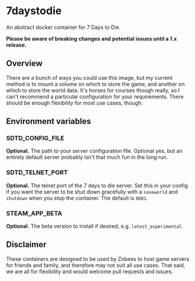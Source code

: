 # 7daystodie

An abstract docker container for 7 Days to Die.

**Please be aware of breaking changes and potential issues until a 1.x release.**

## Overview

There are a bunch of ways you could use this image, but my current method is to mount a volume on which to store the game, and another on which to store the world data.  It's horses for courses though really, so I can't recommend a particular configuration for your requirements.  There should be enough flexibility for most use cases, though.

## Environment variables

### SDTD_CONFIG_FILE

**Optional.**  The path to your server configuration file.  Optional yes, but an entirely default server probably isn't that much fun in the long run.

### SDTD_TELNET_PORT

**Optional.**  The telnet port of the 7 days to die server.  Set this in your config if you want the server to be shut down gracefully with a `saveworld` and `shutdown` when you stop the container.  The default is `8081`.

### STEAM_APP_BETA

**Optional.**  The beta version to install if desired, e.g. `latest_experimental`.

## Disclaimer

These containers are designed to be used by Zobees to host game servers for friends and family, and therefore may not suit all use cases.  That said, we are all for flexibility and would welcome pull requests and issues.
